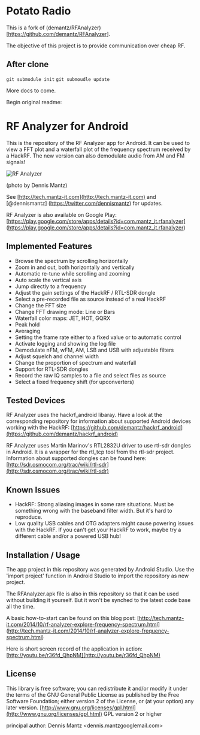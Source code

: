 Potato Radio
============

This is a fork of (demantz/RFAnalyzer)[https://github.com/demantz/RFAnalyzer].

The objective of this project is to provide communication over cheap RF.

## After clone
`git submodule init`
`git submoudle update`

More docs to come.


Begin original readme:

RF Analyzer for Android
=======================

This is the repository of the RF Analyzer app for Android. It can be used
to view a FFT plot and a waterfall plot of the frequency spectrum
received by a HackRF. The new version can also demodulate audio from
AM and FM signals!

![RF Analyzer](http://4.bp.blogspot.com/-gdSsQ1COybM/VEQkplyqFOI/AAAAAAAADt8/hJhA0i6WyYY/s0/RF%2BAnalyzer.jpg)

(photo by Dennis Mantz)

See [http://tech.mantz-it.com](http://tech.mantz-it.com) and [@dennismantz]
(https://twitter.com/dennismantz) for updates.

RF Analyzer is also available on Google Play: 
[https://play.google.com/store/apps/details?id=com.mantz_it.rfanalyzer]
(https://play.google.com/store/apps/details?id=com.mantz_it.rfanalyzer)

Implemented Features
--------------------
* Browse the spectrum by scrolling horizontally
* Zoom in and out, both horizontally and vertically
* Automatic re-tune while scrolling and zooming
* Auto scale the vertical axis
* Jump directly to a frequency
* Adjust the gain settings of the HackRF / RTL-SDR dongle
* Select a pre-recorded file as source instead of a real HackRF
* Change the FFT size
* Change FFT drawing mode: Line or Bars
* Waterfall color maps: JET, HOT, GQRX
* Peak hold
* Averaging
* Setting the frame rate either to a fixed value or to automatic control
* Activate logging and showing the log file
* Demodulate nFM, wFM, AM, LSB and USB with adjustable filters
* Adjust squelch and channel width
* Change the proportion of spectrum and waterfall
* Support for RTL-SDR dongles
* Record the raw IQ samples to a file and select files as source
* Select a fixed frequency shift (for upconverters)


Tested Devices
--------------

RF Analyzer uses the hackrf_android libaray. Have a look at the corresponding
repository for information about supported Android devices working with the HackRF:
[https://github.com/demantz/hackrf_android](https://github.com/demantz/hackrf_android)

RF Analyzer uses Martin Marinov's RTL2832U driver to use rtl-sdr dongles in Android.
It is a wrapper for the rtl_tcp tool from the rtl-sdr project. Information about
supported dongles can be found here:
[http://sdr.osmocom.org/trac/wiki/rtl-sdr](http://sdr.osmocom.org/trac/wiki/rtl-sdr)

Known Issues
------------
* HackRF: Strong aliasing images in some rare situations. Must be something wrong with the
  baseband filter width. But it's hard to reproduce.
* Low quality USB cables and OTG adapters might cause powering issues with the HackRF. If
  you can't get your HackRF to work, maybe try a different cable and/or a powered USB hub!


Installation / Usage
--------------------
The app project in this repository was generated by Android Studio.
Use the 'import project' function in Android Studio to import the repository
as new project.

The RFAnalyzer.apk file is also in this repository so that it can be used without 
building it yourself. But it won't be synched to the latest code base all the time.

A basic how-to-start can be found on this blog post:
[http://tech.mantz-it.com/2014/10/rf-analyzer-explore-frequency-spectrum.html]
(http://tech.mantz-it.com/2014/10/rf-analyzer-explore-frequency-spectrum.html)

Here is short screen record of the application in action:
[http://youtu.be/r36fd_QhpNM](http://youtu.be/r36fd_QhpNM)


License
-------
This library is free software; you can redistribute it and/or
modify it under the terms of the GNU General Public
License as published by the Free Software Foundation; either
version 2 of the License, or (at your option) any later version.
[http://www.gnu.org/licenses/gpl.html](http://www.gnu.org/licenses/gpl.html) GPL version 2 or higher

principal author: Dennis Mantz <dennis.mantzgooglemail.com>
